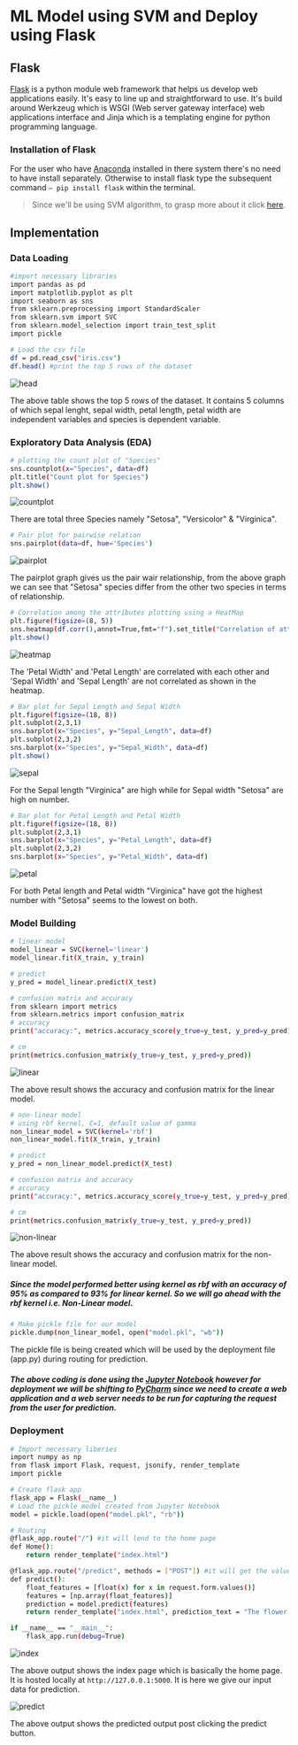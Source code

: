 # ML Model using SVM and Deploy using Flask
## Flask    
[Flask](https://flask.palletsprojects.com/en/2.0.x/) is a python module web framework that helps us develop web applications easily. It's easy to line up and straightforward to use. It's build around Werkzeug which is WSGI (Web server gateway interface) web applications interface and Jinja which is a templating engine for python programming language.

### Installation of Flask
For the user who have [Anaconda](https://docs.continuum.io/anaconda/install/) installed in there system there's no need to have install separately. Otherwise to install flask type the subsequent command `– pip install flask` within the terminal.

> Since we'll be using SVM algorithm, to grasp more about it click [here](https://github.com/Learn-Write-Repeat/Intern-Work/tree/45ca8245e47186b679bcbb9b4006437d0b29828a/int-ml-4/Support%20Vector%20Machine).  

## Implementation
### Data Loading
```sh
#import necessary libraries
import pandas as pd
import matplotlib.pyplot as plt
import seaborn as sns
from sklearn.preprocessing import StandardScaler
from sklearn.svm import SVC
from sklearn.model_selection import train_test_split
import pickle

# Load the csv file
df = pd.read_csv("iris.csv")
df.head() #print the top 5 rows of the dataset
```
![head](Pictures/head.PNG)

The above table shows the top 5 rows of the dataset. It contains 5 columns of which sepal lenght, sepal width, petal length, petal width are independent variables and species is dependent variable. 

### Exploratory Data Analysis (EDA)
```sh
# plotting the count plot of "Species"
sns.countplot(x="Species", data=df)
plt.title("Count plot for Species")
plt.show()
```
![countplot](Pictures/countplot_species.png)

There are total three Species namely "Setosa", "Versicolor" & "Virginica".

```sh
# Pair plot for pairwise relation
sns.pairplot(data=df, hue='Species')
```
![pairplot](Pictures/pairplot_species.png)

The pairplot graph gives us the pair wair relationship, from the above graph we can see that "Setosa" species differ from the other two species in terms of relationship.

```sh
# Correlation among the attributes plotting using a HeatMap
plt.figure(figsize=(8, 5))
sns.heatmap(df.corr(),annot=True,fmt="f").set_title("Correlation of attributes with Species")
plt.show()
```
![heatmap](Pictures/heatmap.png)

The 'Petal Width' and 'Petal Length' are correlated with each other and 'Sepal Width' and 'Sepal Length' are not correlated as shown in the heatmap.

```sh
# Bar plot for Sepal Length and Sepal Width
plt.figure(figsize=(18, 8))
plt.subplot(2,3,1)
sns.barplot(x="Species", y="Sepal_Length", data=df)
plt.subplot(2,3,2)
sns.barplot(x="Species", y="Sepal_Width", data=df)
plt.show()
```
![sepal](Pictures/barplot_sepal_lengthwidth.PNG)

For the Sepal length "Virginica" are high while for Sepal width "Setosa" are high on number.

```sh
# Bar plot for Petal Length and Petal Width
plt.figure(figsize=(18, 8))
plt.subplot(2,3,1)
sns.barplot(x="Species", y="Petal_Length", data=df)
plt.subplot(2,3,2)
sns.barplot(x="Species", y="Petal_Width", data=df)
```
![petal](Pictures/barplot_petal_lengthwidth.PNG)

For both Petal length and Petal width "Virginica" have got the highest number with "Setosa" seems to the lowest on both.

### Model Building
```sh
# linear model
model_linear = SVC(kernel='linear')
model_linear.fit(X_train, y_train)

# predict
y_pred = model_linear.predict(X_test)

# confusion matrix and accuracy
from sklearn import metrics
from sklearn.metrics import confusion_matrix
# accuracy
print("accuracy:", metrics.accuracy_score(y_true=y_test, y_pred=y_pred), "\n")

# cm
print(metrics.confusion_matrix(y_true=y_test, y_pred=y_pred))
```
![linear](Pictures/linear.PNG)

The above result shows the accuracy and confusion matrix for the linear model.

```sh
# non-linear model
# using rbf kernel, C=1, default value of gamma
non_linear_model = SVC(kernel='rbf')
non_linear_model.fit(X_train, y_train)

# predict
y_pred = non_linear_model.predict(X_test)

# confusion matrix and accuracy
# accuracy
print("accuracy:", metrics.accuracy_score(y_true=y_test, y_pred=y_pred), "\n")

# cm
print(metrics.confusion_matrix(y_true=y_test, y_pred=y_pred))
```
![non-linear](Pictures/nonlinear.PNG)

The above result shows the accuracy and confusion matrix for the non-linear model.

##### Since the model performed better using kernel as rbf with an accuracy of 95% as compared to 93% for linear kernel. So we will go ahead with the rbf kernel i.e. Non-Linear model.

```sh
# Make pickle file for our model
pickle.dump(non_linear_model, open("model.pkl", "wb"))
```
The pickle file is being created which will be used by the deployment file (app.py) during routing for prediction.

##### The above coding is done using the [Jupyter Notebook](https://jupyter.org/) however for deployment we will be shifting to [PyCharm](https://www.jetbrains.com/pycharm/) since we need to create a web application and a web server needs to be run for capturing the request from the user for prediction.  

### Deployment
```sh
# Import necessary liberies
import numpy as np
from flask import Flask, request, jsonify, render_template
import pickle

# Create flask app
flask_app = Flask(__name__)
# Load the pickle model created from Jupyter Notebook
model = pickle.load(open("model.pkl", "rb"))

# Routing
@flask_app.route("/") #it will lend to the home page
def Home():
    return render_template("index.html")

@flask_app.route("/predict", methods = ["POST"]) #it will get the values entered by the user as POST method for prediction
def predict():
    float_features = [float(x) for x in request.form.values()]
    features = [np.array(float_features)]
    prediction = model.predict(features)
    return render_template("index.html", prediction_text = "The flower species is {}".format(prediction))

if __name__ == "__main__":
    flask_app.run(debug=True)
```
![index](Pictures/index.PNG?raw=true)

The above output shows the index page which is basically the home page. It is hosted locally at  `http://127.0.0.1:5000`. It is here we give our input data for prediction.  

![predict](Pictures/predicted.PNG)

The above output shows the predicted output post clicking the predict button. 





